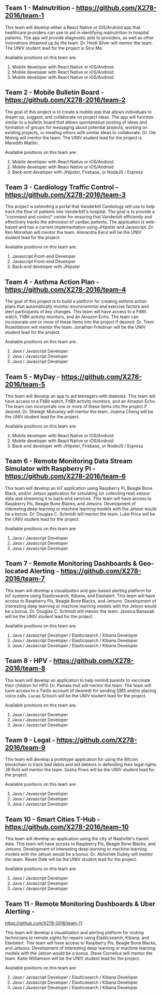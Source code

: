 ## Team 1 - Malnutrition - https://github.com/X278-2016/team-1

This team will develop either a React Native or iOS/Android app that healthcare providers can use to aid in identifying malnutrition in hospital patients. The app will provide diagnostic aids to providers, as well as other innovations dreamed up by the team. Dr. Heidi Silver will mentor the team. The UNIV student lead for the project is Sirui Ma. 

Available positions on this team are:
  1. Mobile developer with React Native or iOS/Android
  2. Mobile developer with React Native or iOS/Android
  3. Mobile developer with React Native or iOS/Android


## Team 2 - Mobile Bulletin Board - https://github.com/X278-2016/team-2

The goal of this project is to create a mobile app that allows individuals to dream up, suggest, and collaborate on project ideas. The app will function similar to a bulletin board that allows spontaneous posting of ideas and formation of groups for messaging about potential projects, working on existing projects, or meeting others with similar ideas to collaborate. Dr. Ole Molvig will mentor the team. The UNIV student lead for the project is Meredith Mattlin.

Available positions on this team are:
  1. Mobile developer with React Native or iOS/Android
  2. Mobile developer with React Native or iOS/Android
  3. Back-end developer with JHipster, Firebase, or NodeJS / Express

## Team 3 - Cardiology Traffic Control - https://github.com/X278-2016/team-3

This project is extending a portal that Vanderbilt Cardiology will use to help track the flow of patients into Vanderbilt's hospital. The goal is to provide a "command and control" center for ensuring that Vanderbilt efficiently and effectively tracks the admission of cardiac patients. The application is web-based and has a current implementation using JHipster and Javascript. Dr. Ken Monahan will mentor the team. Alexandra Karul will be the UNIV student lead for the project.

Available positions on this team are:
  1. Javascript Front-end Developer
  2. Javascript Front-end Developer
  3. Back-end developer with JHipster

## Team 4 - Asthma Action Plan - https://github.com/X278-2016/team-4

The goal of this project is to build a platform for creating asthma action plans that automatically monitor environemntal and exercise factors and alert participants of key changes. This team will have access to a FitBit watch, FitBit activity monitors, and an Amazon Echo. The team can incorporate one or more of these items into the project if desired. Dr. Trent Rosenbloom will mentor the team. Jonathan Friedman will be the UNIV student lead for the project.

Available positions on this team are:
  1. Java / Javascript Developer
  2. Java / Javascript Developer
  3. Java / Javascript Developer

## Team 5 - MyDay - https://github.com/X278-2016/team-5

This team will develop an app to aid teenagers with diabetes. This team will have access to a FitBit watch, FitBit activity monitors, and an Amazon Echo. The team can incorporate one or more of these items into the project if desired.  Dr. Shelagh Mulvaney will mentor the team. Joanna Cheng will be the UNIV student lead for the project.

Available positions on this team are:
  1. Mobile developer with React Native or iOS/Android
  2. Mobile developer with React Native or iOS/Android
  3. Back-end developer with JHipster, Firebase, or NodeJS / Express

## Team 6 - Remote Monitoring Data Stream Simulator with Raspberry Pi - https://github.com/X278-2016/team-6

This team will develop an IoT application using Raspberry Pi, Beagle Bone Black, and/or Jetson application for simulating (or collecting real) sensor data and streaming it to back-end services. This team will have access to Raspberry Pis, Beagle Bone Blacks, and Jetsons. Development of interesting deep learning or machine learning models with the Jetson would be a bonus. Dr. Douglas C. Schmidt will mentor the team. Luke Price will be the UNIV student lead for the project.

Available positions on this team are:
  1. Java / Javascript Developer
  2. Java / Javascript Developer
  3. Java / Javascript Developer

## Team 7 - Remote Monitoring Dashboards & Geo-located Alerting - https://github.com/X278-2016/team-7

This team will develop a visualization and geo-based alerting platform for IoT systems using Elasticsearch, Kibana, and Elastalert. This team will have access to Raspberry Pis, Beagle Bone Blacks, and Jetsons. Development of interesting deep learning or machine learning models with the Jetson would be a bonus. Dr. Douglas C. Schmidt will mentor the team. Jessica Banasiak will be the UNIV student lead for the project.

Available positions on this team are:
  1. Java / Javascript Developer / Elasticsearch / Kibana Developer
  2. Java / Javascript Developer / Elasticsearch / Kibana Developer
  3. Java / Javascript Developer / Elasticsearch / Kibana Developer

## Team 8 - HPV - https://github.com/X278-2016/team-8

This team will develop an application to help remind parents to vaccinate their children for HPV. Dr. Pamela Hull will mentor the team. The team will have access to a Twilio account (if desired) for sending SMS and/or placing voice calls. Lucas Schoch will be the UNIV student lead for the project.

Available positions on this team are:
  1. Java / Javascript Developer
  2. Java / Javascript Developer
  3. Java / Javascript Developer

## Team 9 - Legal - https://github.com/X278-2016/team-9

This team will develop a prototype application for using the Bitcoin blockchain to track bad debts and aid debtors in defending their legal rights. JB Ruhl will mentor the team. Sasha Pines will be the UNIV student lead for the project.

Available positions on this team are:
  1. Java / Javascript Developer
  2. Java / Javascript Developer
  3. Java / Javascript Developer

## Team 10 - Smart Cities T-Hub - https://github.com/X278-2016/team-10

This team will develop an application using the city of Nashville's transit data. This team will have access to Raspberry Pis, Beagle Bone Blacks, and Jetsons. Development of interesting deep learning or machine learning models with the Jetson would be a bonus. Dr. Abhishek Dubey will mentor the team. Raven Delk will be the UNIV student lead for the project.

Available positions on this team are:
  1. Java / Javascript Developer
  2. Java / Javascript Developer
  3. Java / Javascript Developer

## Team 11 - Remote Monitoring Dashboards & Uber Alerting -
https://github.com/X278-2016/team-11

This team will develop a visualization and alerting platform for routing 
technicians to remote sights for repairs using Elasticsearch,
Kibana, and Elastalert. This team
will have access to Raspberry Pis, Beagle Bone Blacks, and Jetsons.
Development of interesting deep learning or machine learning models
with the Jetson would be a bonus. Steve Cornelius will mentor
the team. Katie Williamson will be the UNIV student lead for the
project.

Available positions on this team are:
  1. Java / Javascript Developer / Elasticsearch / Kibana Developer
  2. Java / Javascript Developer / Elasticsearch / Kibana Developer
  3. Java / Javascript Developer / Elasticsearch / Kibana Developer
